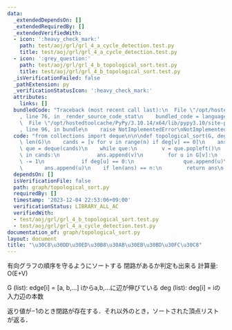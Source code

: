 ```yaml
---
data:
  _extendedDependsOn: []
  _extendedRequiredBy: []
  _extendedVerifiedWith:
  - icon: ':heavy_check_mark:'
    path: test/aoj/grl/grl_4_a_cycle_detection.test.py
    title: test/aoj/grl/grl_4_a_cycle_detection.test.py
  - icon: ':grey_question:'
    path: test/aoj/grl/grl_4_b_topological_sort.test.py
    title: test/aoj/grl/grl_4_b_topological_sort.test.py
  _isVerificationFailed: false
  _pathExtension: py
  _verificationStatusIcon: ':heavy_check_mark:'
  attributes:
    links: []
  bundledCode: "Traceback (most recent call last):\n  File \"/opt/hostedtoolcache/PyPy/3.10.14/x64/lib/pypy3.10/site-packages/onlinejudge_verify/documentation/build.py\"\
    , line 76, in _render_source_code_stat\n    bundled_code = language.bundle(\n\
    \  File \"/opt/hostedtoolcache/PyPy/3.10.14/x64/lib/pypy3.10/site-packages/onlinejudge_verify/languages/python.py\"\
    , line 96, in bundle\n    raise NotImplementedError\nNotImplementedError\n"
  code: "from collections import deque\n\n\ndef topological_sort(G, deg):\n    n =\
    \ len(G)\n    cands = [v for v in range(n) if deg[v] == 0]\n    ans = []\n   \
    \ que = deque(cands)\n    while que:\n        v = que.popleft()\n        if v\
    \ in cands:\n            ans.append(v)\n        for u in G[v]:\n            deg[u]\
    \ -= 1\n            if deg[u] == 0:\n                que.append(u)\n         \
    \       ans.append(u)\n    if len(ans) == n:\n        return ans\n    return -1\n"
  dependsOn: []
  isVerificationFile: false
  path: graph/topological_sort.py
  requiredBy: []
  timestamp: '2023-12-04 22:53:06+09:00'
  verificationStatus: LIBRARY_ALL_AC
  verifiedWith:
  - test/aoj/grl/grl_4_b_topological_sort.test.py
  - test/aoj/grl/grl_4_a_cycle_detection.test.py
documentation_of: graph/topological_sort.py
layout: document
title: "\u30C8\u30DD\u30ED\u30B8\u30AB\u30EB\u30BD\u30FC\u30C8"
---
```


有向グラフの順序を守るようにソートする
閉路があるか判定も出来る
計算量: O(E+V)

G (list): edge[i] = [a, b,...] iからa,b,...に辺が伸びている
deg (list): deg[i] = iの入力辺の本数

返り値が$-1$のとき閉路が存在する．それ以外のとき，ソートされた頂点リストが返る．